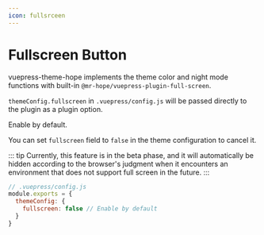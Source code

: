 ```yaml
---
icon: fullsrceen
---
```


# Fullscreen Button <MyBadge text="Beta" type="warning" />

vuepress-theme-hope implements the theme color and night mode functions with built-in `@mr-hope/vuepress-plugin-full-screen`.

`themeConfig.fullscreen` in `.vuepress/config.js` will be passed directly to the plugin as a plugin option.

Enable by default.

You can set `fullscreen` field to `false` in the theme configuration to cancel it.

::: tip
Currently, this feature is in the beta phase, and it will automatically be hidden according to the browser's judgment when it encounters an environment that does not support full screen in the future.
:::

```js
// .vuepress/config.js
module.exports = {
  themeConfig: {
    fullscreen: false // Enable by default
  }
}
```
